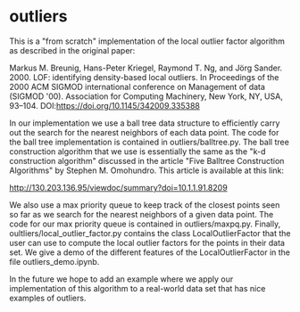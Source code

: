 # outliers
This is a "from scratch" implementation of the local outlier factor algorithm as described in the original paper:

Markus M. Breunig, Hans-Peter Kriegel, Raymond T. Ng, and Jörg Sander. 2000. LOF: identifying density-based local outliers. In Proceedings of the 2000 ACM SIGMOD international conference on Management of data (SIGMOD '00). Association for Computing Machinery, New York, NY, USA, 93–104. DOI:https://doi.org/10.1145/342009.335388

In our implementation we use a ball tree data structure to efficiently carry out the search for the nearest neighbors of each data point. The code for the ball tree implementation is contained in outliers/balltree.py. The ball tree construction algorithm that we use is essentially the same as the "k-d construction algorithm" discussed in the article 
"Five Balltree Construction Algorithms" by Stephen M. Omohundro. This article is available at this link:     

http://130.203.136.95/viewdoc/summary?doi=10.1.1.91.8209

We also use a max priority queue to keep track of the closest points seen so far as we search for the nearest neighbors of a given data point. The code for our max priority queue is contained in outliers/maxpq.py. Finally, oultliers/local_outlier_factor.py contains the class LocalOutlierFactor that the user can use to compute the local outlier factors for the points in their data set. We give a demo of the different features of the LocalOutlierFactor in the file outliers_demo.ipynb.

In the future we hope to add an example where we apply our implementation of this algorithm to a real-world data set that has nice examples of outliers.
